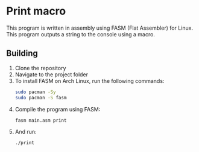 # Print macro

This program is written in assembly using FASM (Flat Assembler) for Linux.  
This program outputs a string to the console using a macro.

## Building

1. Clone the repository
2. Navigate to the project folder
3. To install FASM on Arch Linux, run the following commands:
    ```bash
    sudo pacman -Sy
    sudo pacman -S fasm
    ```
4. Compile the program using FASM:
    ```bash
    fasm main.asm print
    ```
5. And run:
    ```
    ./print
    ```